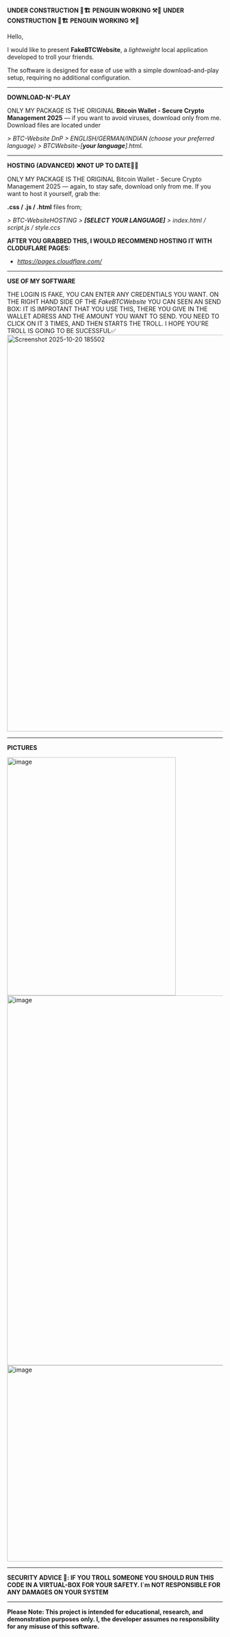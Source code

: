 **UNDER CONSTRUCTION 👷🏗️** **PENGUIN WORKING ⚒️🐧** **UNDER CONSTRUCTION 👷🏗️** **PENGUIN WORKING ⚒️🐧**


Hello,

I would like to present **FakeBTCWebsite**, a *lightweight* local application developed to troll your friends.

The software is designed for ease of use with a simple download-and-play setup, requiring no additional configuration.

________________________________________________
**DOWNLOAD-N’-PLAY**




ONLY MY PACKAGE IS THE ORIGINAL **Bitcoin Wallet - Secure Crypto Management 2025** — if you want to avoid viruses, download only from me.
Download files are located under 


*> BTC-Website DnP > ENGLISH/GERMAN/INDIAN (choose your preferred language) > BTCWebsite-[**your language**].html.*


________________________________________________

**HOSTING (ADVANCED)** **❌NOT UP TO DATE🙅‍♂️**


ONLY MY PACKAGE IS THE ORIGINAL Bitcoin Wallet - Secure Crypto Management 2025 — again, to stay safe, download only from me.
If you want to host it yourself, grab the:


**.css / .js / .html** files from;


*> BTC-WebsiteHOSTING > **[SELECT YOUR LANGUAGE]** > index.html / script.js / style.ccs*


**AFTER YOU GRABBED THIS, I WOULD RECOMMEND HOSTING IT WITH CLODUFLARE PAGES:**


  - *https://pages.cloudflare.com/* 

  
________________________________________________

**USE OF MY SOFTWARE**


THE LOGIN IS FAKE, YOU CAN ENTER ANY CREDENTIALS YOU WANT. ON THE RIGHT HAND SIDE OF THE *FakeBTCWebsite* YOU CAN SEEN AN SEND BOX: IT IS IMPROTANT THAT YOU USE THIS, THERE YOU GIVE IN THE WALLET ADRESS AND THE AMOUNT YOU WANT  TO SEND. YOU NEED TO CLICK ON IT 3 TIMES, AND THEN STARTS THE TROLL. I HOPE YOU'RE TROLL IS GOING TO BE SUCESSFUL✅
<img width="1473" height="926" alt="Screenshot 2025-10-20 185502" src="https://github.com/user-attachments/assets/1c3e1f61-9041-4ccc-9c95-d3bc114e1942" />

________________________________________________

**PICTURES**


<img width="394" height="556" alt="image" src="https://github.com/user-attachments/assets/a3847942-20c3-4021-bc65-cd3a262f6930" />
<img width="1390" height="863" alt="image" src="https://github.com/user-attachments/assets/540650b0-d15b-4e70-ba3b-98a1a50ef14c" />
<img width="1186" height="458" alt="image" src="https://github.com/user-attachments/assets/58a645ea-2461-49ec-a159-f732566e1316" />





________________________________________________

**SECURITY ADVICE 🚨: IF YOU TROLL SOMEONE YOU SHOULD RUN THIS CODE IN A VIRTUAL-BOX FOR YOUR SAFETY. I´m NOT RESPONSIBLE FOR ANY DAMAGES ON YOUR SYSTEM**

________________________________________________

**Please Note: This project is intended for educational, research, and demonstration purposes only. I, the developer assumes no responsibility for any misuse of this software.**

